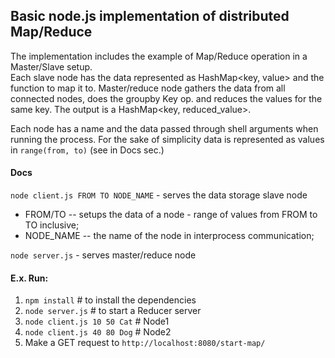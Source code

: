 ## Basic node.js implementation of distributed Map/Reduce

The implementation includes the example of Map/Reduce operation in a Master/Slave setup.\
Each slave node has the data represented as HashMap<key, value> and the function to map it to.
Master/reduce node gathers the data from all connected nodes, does the groupby Key op.
and reduces the values for the same key.
The output is a HashMap<key, reduced_value>.

Each node has a name and the data passed through shell arguments when running the process.
For the sake of simplicity data is represented as 
values in `range(from, to)` (see in Docs sec.)

#### Docs

`node client.js FROM TO NODE_NAME` - serves the data storage slave node
- FROM/TO -- setups the data of a node - range of values from FROM to TO inclusive;
- NODE_NAME -- the name of the node in interprocess communication;

`node server.js` - serves master/reduce node

#### E.x. Run:
1. `npm install` # to install the dependencies
2. `node server.js` # to start a Reducer server
3. `node client.js 10 50 Cat` # Node1
4. `node client.js 40 80 Dog` # Node2
5. Make a GET request to `http://localhost:8080/start-map/`
